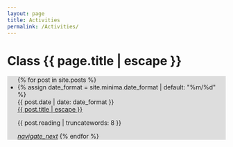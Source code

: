 ```yaml
---
layout: page
title: Activities
permalink: /Activities/
---
```


<h1 class="page-title">Class {{ page.title | escape }}</h1>

<div class="section">
<div style="background: #ddd">
    <div class="container last-post">
        <ul class="collection">
	        {% for post in site.posts %}
		        <li class="collection-item avatar">
		          {% assign date_format = site.minima.date_format | default: "%m/%d" %}
		          <div class="date-post">{{ post.date | date: date_format }}</div>
		          <span class="title"><a class="post-link" href="{{ post.url | relative_url }}">{{ post.title | escape }}</a></span>
		          <p>
		             {{ post.reading | truncatewords: 8 }}
		          </p>
		          <a href="{{ post.url | relative_url }}" class="secondary-content"><i class="material-icons">navigate_next</i></a>
	        {% endfor %}
 